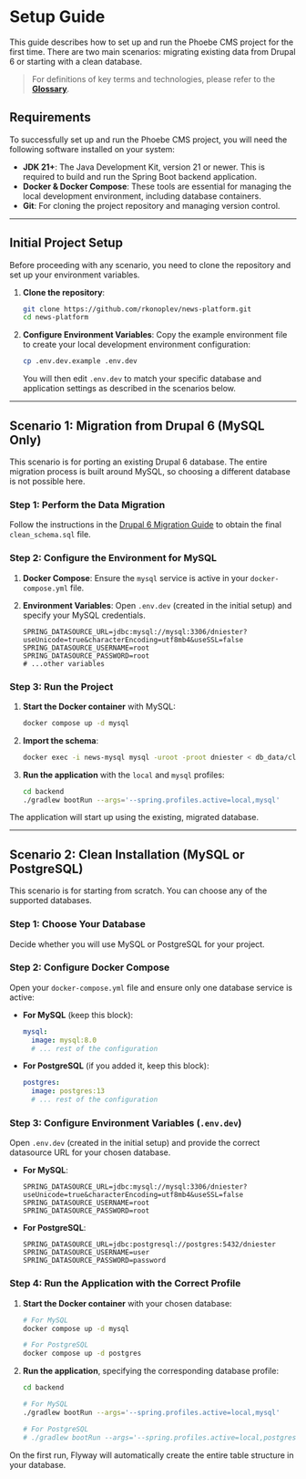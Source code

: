# Setup Guide

This guide describes how to set up and run the Phoebe CMS project for the first time. There are two main
scenarios: migrating existing data from Drupal 6 or starting with a clean database.

> For definitions of key terms and technologies, please refer to the **[Glossary](./GLOSSARY.md)**.

## Requirements

To successfully set up and run the Phoebe CMS project, you will need the following software installed on your system:

-   **JDK 21+**: The Java Development Kit, version 21 or newer. This is required to build and run the Spring Boot backend application.
-   **Docker & Docker Compose**: These tools are essential for managing the local development environment, including database containers.
-   **Git**: For cloning the project repository and managing version control.

---

## Initial Project Setup

Before proceeding with any scenario, you need to clone the repository and set up your environment variables.

1.  **Clone the repository**:
    ```bash
    git clone https://github.com/rkonoplev/news-platform.git
    cd news-platform
    ```

2.  **Configure Environment Variables**:
    Copy the example environment file to create your local development environment configuration:
    ```bash
    cp .env.dev.example .env.dev
    ```
    You will then edit `.env.dev` to match your specific database and application settings as described in the scenarios below.

---

## Scenario 1: Migration from Drupal 6 (MySQL Only)

This scenario is for porting an existing Drupal 6 database. The entire migration process is built
around MySQL, so choosing a different database is not possible here.

### Step 1: Perform the Data Migration

Follow the instructions in the [Drupal 6 Migration Guide](MIGRATION_DRUPAL6.md) to obtain the
final `clean_schema.sql` file.

### Step 2: Configure the Environment for MySQL

1.  **Docker Compose**: Ensure the `mysql` service is active in your `docker-compose.yml` file.

2.  **Environment Variables**: Open `.env.dev` (created in the initial setup) and specify your MySQL credentials.
    ```dotenv
    SPRING_DATASOURCE_URL=jdbc:mysql://mysql:3306/dniester?useUnicode=true&characterEncoding=utf8mb4&useSSL=false
    SPRING_DATASOURCE_USERNAME=root
    SPRING_DATASOURCE_PASSWORD=root
    # ...other variables
    ```

### Step 3: Run the Project

1.  **Start the Docker container** with MySQL:
    ```bash
    docker compose up -d mysql
    ```

2.  **Import the schema**:
    ```bash
    docker exec -i news-mysql mysql -uroot -proot dniester < db_data/clean_schema.sql
    ```

3.  **Run the application** with the `local` and `mysql` profiles:
    ```bash
    cd backend
    ./gradlew bootRun --args='--spring.profiles.active=local,mysql'
    ```

The application will start up using the existing, migrated database.

---

## Scenario 2: Clean Installation (MySQL or PostgreSQL)

This scenario is for starting from scratch. You can choose any of the supported databases.

### Step 1: Choose Your Database

Decide whether you will use MySQL or PostgreSQL for your project.

### Step 2: Configure Docker Compose

Open your `docker-compose.yml` file and ensure only one database service is active:

- **For MySQL** (keep this block):
  ```yaml
  mysql:
    image: mysql:8.0
    # ... rest of the configuration
  ```

- **For PostgreSQL** (if you added it, keep this block):
  ```yaml
  postgres:
    image: postgres:13
    # ... rest of the configuration
  ```

### Step 3: Configure Environment Variables (`.env.dev`)

Open `.env.dev` (created in the initial setup) and provide the correct datasource URL for your chosen database.

- **For MySQL**:
  ```dotenv
  SPRING_DATASOURCE_URL=jdbc:mysql://mysql:3306/dniester?useUnicode=true&characterEncoding=utf8mb4&useSSL=false
  SPRING_DATASOURCE_USERNAME=root
  SPRING_DATASOURCE_PASSWORD=root
  ```

- **For PostgreSQL**:
  ```dotenv
  SPRING_DATASOURCE_URL=jdbc:postgresql://postgres:5432/dniester
  SPRING_DATASOURCE_USERNAME=user
  SPRING_DATASOURCE_PASSWORD=password
  ```

### Step 4: Run the Application with the Correct Profile

1.  **Start the Docker container** with your chosen database:
    ```bash
    # For MySQL
    docker compose up -d mysql

    # For PostgreSQL
    docker compose up -d postgres
    ```

2.  **Run the application**, specifying the corresponding database profile:
    ```bash
    cd backend

    # For MySQL
    ./gradlew bootRun --args='--spring.profiles.active=local,mysql'

    # For PostgreSQL
    # ./gradlew bootRun --args='--spring.profiles.active=local,postgresql'
    ```

On the first run, Flyway will automatically create the entire table structure in your database.
